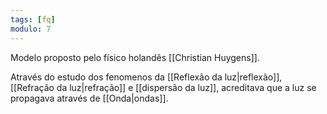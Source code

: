 ```yaml
---
tags: [fq]
modulo: 7
---
```


Modelo proposto pelo físico holandês [[Christian Huygens]].

Através do estudo dos fenomenos da [[Reflexão da luz|reflexão]], [[Refração da luz|refração]] e [[dispersão da luz]], acreditava que a luz se propagava através de [[Onda|ondas]].